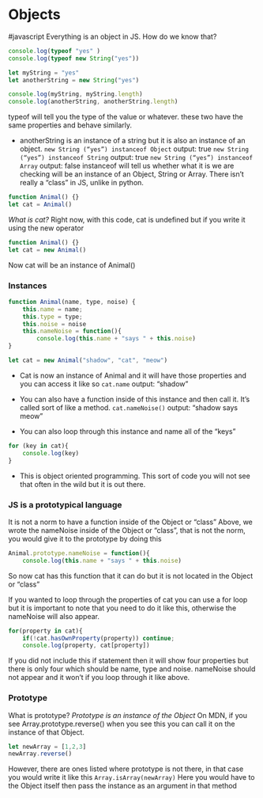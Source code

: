 # Objects 
#javascript
Everything is an object in JS. 
How do we know that?

```javascript
console.log(typeof "yes" )
console.log(typeof new String("yes"))

let myString = "yes"
let anotherString = new String("yes")

console.log(myString, myString.length)
console.log(anotherString, anotherString.length)
```
typeof will tell you the type of the value or whatever. these two have the same properties and behave similarly. 

* anotherString is an instance of a string but it is also an instance of an object.
` new String (“yes”) instanceof Object ` 	output: true
` new String (“yes”) instanceof String `	output: true
` new String (“yes”) instanceof Array `	output: false
instanceof will tell us whether what it is we are checking will be an instance of an Object, String or Array.
There isn’t really a “class” in JS, unlike in python.

```javascript
function Animal() {}
let cat = Animal()
```
_What is cat?_	Right now, with this code, cat is undefined but if you write it using the new operator
```javascript
function Animal() {}
let cat = new Animal()
```
Now cat will be an instance of Animal()

### Instances
```javascript
function Animal(name, type, noise) {
	this.name = name;
	this.type = type;
	this.noise = noise
	this.nameNoise = function(){
		console.log(this.name + "says " + this.noise)
}

let cat = new Animal("shadow", "cat", "meow")
```
* Cat is now an instance of Animal and it will have those properties and you can access it like so
`cat.name`	output: “shadow”

* You can also have a function inside of this instance and then call it. It’s called sort of like a method.
`cat.nameNoise()`	output: “shadow says meow”

* You can also loop through this instance and name all of the “keys”
```javascript
for (key in cat){
	console.log(key)
}
```

* This is object oriented programming. This sort of code you will not see that often in the wild but it is out there. 


### JS is a prototypical language
It is not a norm to have a function inside of the Object or “class”
Above, we wrote the nameNoise inside of the Object or “class”, that is not the norm, you would give it to the prototype by doing this
```javascript
Animal.prototype.nameNoise = function(){
	console.log(this.name + "says " + this.noise)
```
So now cat has this function that it can do but it is not located in the Object or “class”

If you wanted to loop through the properties of cat you can use a for loop but it is important to note that you need to do it like this, otherwise the nameNoise will also appear. 
```javascript
for(property in cat){
	if(!cat.hasOwnProperty(property)) continue;
	console.log(property, cat[property])
```
If you did not include this if statement then it will show four properties but there is only four which should be name, type and noise.
nameNoise should not appear and it won’t if you loop through it like above. 


### Prototype
What is prototype? 	_Prototype is an instance of the Object_
On MDN, if you see Array.prototype.reverse() when you see this you can call it on the instance of that Object.
```javascript
let newArray = [1,2,3]
newArray.reverse()
```

However, there are ones listed where prototype is not there, in that case you would write it like this
`Array.isArray(newArray)`
Here you would have to the Object itself then pass the instance as an argument in that method





